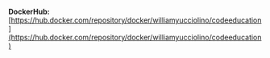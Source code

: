 **DockerHub:**
[https://hub.docker.com/repository/docker/williamyucciolino/codeeducation](https://hub.docker.com/repository/docker/williamyucciolino/codeeducation)